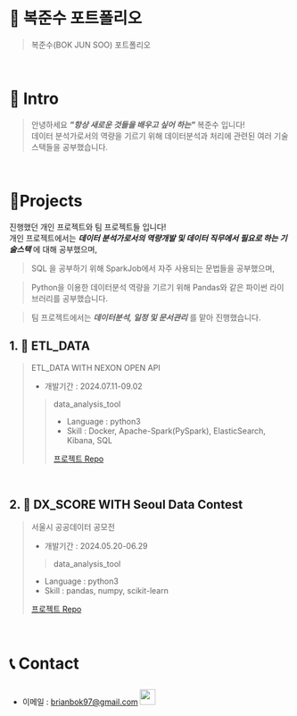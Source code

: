 # 📜 복준수 포트폴리오

> 복준수(BOK JUN SOO) 포트폴리오

<br />

# 👋 Intro

> 안녕하세요 ***"항상 새로운 것들을 배우고 싶어 하는"*** 복준수 입니다!  
> 데이터 분석가로서의 역량을 기르기 위해 데이터분석과 처리에 관련된 여러 기술 스택들을 공부했습니다.

<br />

# 📝Projects
진행했던 개인 프로젝트와 팀 프로젝트들 입니다!  
개인 프로젝트에서는 ***데이터 분석가로서의 역량개발 및 데이터 직무에서 필요로 하는 기술스택*** 에 대해 공부했으며,

> SQL 을 공부하기 위해 SparkJob에서 자주 사용되는 문법들을 공부했으며,

> Python을 이용한 데이터분석 역량을 기르기 위해 Pandas와 같은 파이썬 라이브러리를 공부했습니다. 

> 팀 프로젝트에서는 ***데이터분석, 일정 및 문서관리*** 를 맡아 진행했습니다.

## 1. 🛫 ETL_DATA

> ETL_DATA WITH NEXON OPEN API 
>
> - 개발기간 : 2024.07.11-09.02
>
>> data_analysis_tool
>> - Language : python3  
>> - Skill : Docker, Apache-Spark(PySpark), ElasticSearch, Kibana, SQL
>> 
>> [프로젝트 Repo](https://github.com/BOKJUNSOO/ETL_DATA)


<br />

## 2. 👞 DX_SCORE WITH Seoul Data Contest

> 서울시 공공데이터 공모전
>
> - 개발기간 : 2024.05.20-06.29
>
>> data_analysis_tool
> - Language : python3
> - Skill : pandas, numpy, scikit-learn
>
> [프로젝트 Repo](https://github.com/BOKJUNSOO/contest_seoul)

<br />


# 📞 Contact

- 이메일 : brianbok97@gmail.com
  <img src="https://user-images.githubusercontent.com/68724828/185908612-22f4d219-78a7-4de7-bb02-deecaa63bffa.png" height="28px" style="margin-top: 10px" />
  </a>
